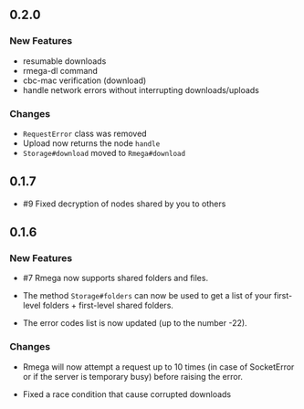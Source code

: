 ## 0.2.0

### New Features
* resumable downloads
* rmega-dl command
* cbc-mac verification (download)
* handle network errors without interrupting downloads/uploads

### Changes
* `RequestError` class was removed
* Upload now returns the node `handle`
* `Storage#download` moved to `Rmega#download`

## 0.1.7

* \#9 Fixed decryption of nodes shared by you to others

## 0.1.6

### New Features

* \#7 Rmega now supports shared folders and files.

* The method `Storage#folders` can now be used to get a list of your
  first-level folders + first-level shared folders.

* The error codes list is now updated (up to the number -22).


### Changes

* Rmega will now attempt a request up to 10 times (in case of SocketError
  or if the server is temporary busy) before raising the error.

* Fixed a race condition that cause corrupted downloads
